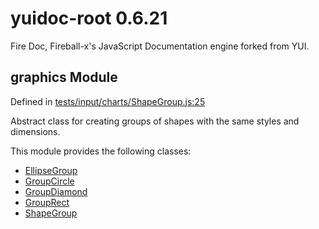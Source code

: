 
# yuidoc-root 0.6.21

Fire Doc, Fireball-x&#x27;s JavaScript Documentation engine forked from YUI.


## graphics Module



Defined in [tests/input/charts/ShapeGroup.js:25](../files/tests_input_charts_ShapeGroup.js.html#l25)



Abstract class for creating groups of shapes with the same styles and dimensions.


This module provides the following classes:
  - [EllipseGroup](../classes/EllipseGroup.md)
  - [GroupCircle](../classes/GroupCircle.md)
  - [GroupDiamond](../classes/GroupDiamond.md)
  - [GroupRect](../classes/GroupRect.md)
  - [ShapeGroup](../classes/ShapeGroup.md)


